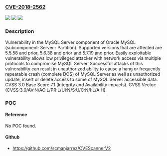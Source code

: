 ### [CVE-2018-2562](https://cve.mitre.org/cgi-bin/cvename.cgi?name=CVE-2018-2562)
![](https://img.shields.io/static/v1?label=Product&message=MySQL%20Server&color=blue)
![](https://img.shields.io/static/v1?label=Version&message=%3D%205.5.58%20and%20prior%20&color=brighgreen)
![](https://img.shields.io/static/v1?label=Vulnerability&message=Easily%20exploitable%20vulnerability%20allows%20low%20privileged%20attacker%20with%20network%20access%20via%20multiple%20protocols%20to%20compromise%20MySQL%20Server.%20%20Successful%20attacks%20of%20this%20vulnerability%20can%20result%20in%20unauthorized%20ability%20to%20cause%20a%20hang%20or%20frequently%20repeatable%20crash%20(complete%20DOS)%20of%20MySQL%20Server%20as%20well%20as%20%20unauthorized%20update%2C%20insert%20or%20delete%20access%20to%20some%20of%20MySQL%20Server%20accessible%20data.&color=brighgreen)

### Description

Vulnerability in the MySQL Server component of Oracle MySQL (subcomponent: Server : Partition). Supported versions that are affected are 5.5.58 and prior, 5.6.38 and prior and 5.7.19 and prior. Easily exploitable vulnerability allows low privileged attacker with network access via multiple protocols to compromise MySQL Server. Successful attacks of this vulnerability can result in unauthorized ability to cause a hang or frequently repeatable crash (complete DOS) of MySQL Server as well as unauthorized update, insert or delete access to some of MySQL Server accessible data. CVSS 3.0 Base Score 7.1 (Integrity and Availability impacts). CVSS Vector: (CVSS:3.0/AV:N/AC:L/PR:L/UI:N/S:U/C:N/I:L/A:H).

### POC

#### Reference
No POC found.

#### Github
- https://github.com/scmanjarrez/CVEScannerV2

